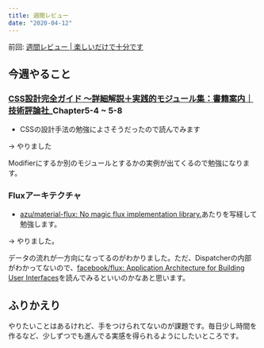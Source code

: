 ```yaml
---
title: 週間レビュー
date: "2020-04-12"
---
```


前回: [週間レビュー | 楽しいだけで十分です](https://yinm.info/20200405/)

## 今週やること

### [CSS設計完全ガイド ～詳細解説＋実践的モジュール集：書籍案内｜技術評論社](https://gihyo.jp/book/2020/978-4-297-11173-1)_Chapter5-4 ~ 5-8
- CSSの設計手法の勉強によさそうだったので読んでみます

-> やりました

Modifierにするか別のモジュールとするかの実例が出てくるので勉強になります。

### Fluxアーキテクチャ
- [azu/material-flux: No magic flux implementation library.](https://github.com/azu/material-flux)あたりを写経して勉強します。

-> やりました。

データの流れが一方向になってるのがわかりました。ただ、Dispatcherの内部がわかってないので、[facebook/flux: Application Architecture for Building User Interfaces](https://github.com/facebook/flux)を読んでみるといいのかなあと思います。

## ふりかえり
やりたいことはあるけれど、手をつけられてないのが課題です。毎日少し時間を作るなど、少しずつでも進んでる実感を得られるようにしたいところです。